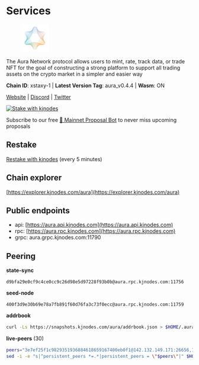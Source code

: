 # Services

<figure><img src="https://raw.githubusercontent.com/kj89/cosmos-images/main/logos/aura.png" alt=""><figcaption></figcaption></figure>

The Aura Network protocol allows users to mint, rate, track data,  or trade NFT for the goal of constructing a strong platform to  support all trading assets on the crypto market in a simpler and easier way

**Chain ID**: xstaxy-1 | **Latest Version Tag**: aura_v0.4.4 | **Wasm**: ON

[Website](https://aura.network) | [Discord](https://discord.gg/hpvF5QcWRf) | [Twitter](https://twitter.com/AuraNetworkHQ)

[![Stake with kjnodes](https://i.ibb.co/cr44Q8j/button-stake-with-kjnodes.png)](https://restake.app/aura/auravaloper17q4k3j6kcslrcuxtj9mxdcgez7kw7jdma8ykjs)

Subscribe to our free [🤖 Mainnet Proposal Bot](https://t.me/kjnodes_proposal_bot) to never miss upcoming proposals

## Restake

[Restake with kjnodes](https://restake.app/aura/auravaloper17q4k3j6kcslrcuxtj9mxdcgez7kw7jdma8ykjs) (every 5 minutes)
## Chain explorer
[https://explorer.kjnodes.com/aura](https://explorer.kjnodes.com/aura)

## Public endpoints

* api: [https://aura.api.kjnodes.com](https://aura.api.kjnodes.com)
* rpc: [https://aura.rpc.kjnodes.com](https://aura.rpc.kjnodes.com)
* grpc: aura.grpc.kjnodes.com:11790

## Peering

**state-sync**

```text
d9bfa29e0cf9c4ce0cc9c26d98e5d97228f93b0b@aura.rpc.kjnodes.com:11756
```

**seed-node**

```text
400f3d9e30b69e78a7fb891f60d76fa3c73f0ecc@aura.rpc.kjnodes.com:11759
```

**addrbook**
```bash
curl -Ls https://snapshots.kjnodes.com/aura/addrbook.json > $HOME/.aura/config/addrbook.json
```

**live-peers** (30)
```bash
peers="3e7ef25f1c9829351936884618659167400eb0f1@142.132.149.171:26656,1584b3aa3969def4a9f70555b3b442d334053e94@148.113.159.22:10156,a60a9f3400cb978b313ad5a47d59f6c518ef2a04@3.135.201.61:26656,3e05f2b0fdd750511dbff9d3f6a47d3bc3d4b1f0@141.95.204.81:61456,ed15ae05f17dd4e672eec0a96c38364d063b68dc@65.108.6.45:60756,670c0c23a1196e706e058133fbbb156f7f33b352@5.9.95.147:26656,ebc272824924ea1a27ea3183dd0b9ba713494f83@95.214.52.139:26966,c9c0b28dcf2db5f0e7b756986d3326d62ba47e78@144.126.147.58:26656,7885a9e940b45b9a2183488ca3a901b043b6ed67@144.76.40.53:21756,dce07d176e5ba4cfdc7b806eb80eabab162a09d0@45.76.213.229:26656,07317346ab58eb4de14fe8c7705863002186d340@142.132.201.53:36656,57406c041d38af3bac9acdcb2b4bdc90dc7a8852@88.99.164.158:26656,b6a0d0d030f35ffffcfe92e72ea13933c1adbe62@116.202.174.253:21656,0599779759ed60e12ed39a94cd02d303ba10d591@95.214.52.174:36656,ced3a13f4f7200ce1a2392a5738c88532f794359@65.108.232.168:25656,fa474fe8f7159c9699fb39acb2925702f0474502@141.95.157.139:10156,4f95e3b40a652b758d551a0d3a6cc25603d9e179@38.242.150.61:27656,a859027129ee2524b57c43b9ecbe3bcc4d120efb@195.3.222.183:26656,34d759895c5a451488db34c686e74cb954d86723@65.108.135.212:26656,d2ea7c421c8bb552b84eba4c7924f9e78d3a79ae@176.9.158.219:41256,dd6474ec049a264abd25248f0fd9178058331fe0@54.179.159.96:26656,0179528068da0dfaf61005cf5aa28793ca42b129@85.25.74.163:26656,1f536bba1e1922d8920ab742afd8c78b447c68b2@194.163.178.191:26676,e46238ddcf2113b70f59b417994c375e2d67e265@71.236.119.108:40656,5e87d03a29ceca5e376e55588d9b099bb5d9524f@136.38.83.242:25656,a19b89ebbf7331f435b8ef100ce501d2377922ea@209.126.116.182:26656,d09fbac9fa84809f7ca34a40030bea2e87e77caf@148.113.6.190:26656,63a90346040657406ddc48a2679e3bfbe17f717a@65.108.195.29:51656,a58b4dec687b60ba05cf9a3e4cd1181b09c0661f@65.109.93.152:34656,aec1624fad0adf47f9b4f7300dcb8bd4d63567f1@57.128.20.163:21756"
sed -i -e "s|^persistent_peers *=.*|persistent_peers = \"$peers\"|" $HOME/.aura/config/config.toml
```
